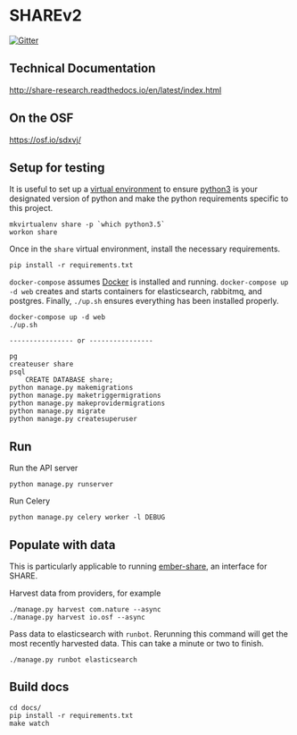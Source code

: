 # SHAREv2

[![Gitter](https://badges.gitter.im/CenterForOpenScience/SHARE.svg)](https://gitter.im/CenterForOpenScience/SHARE?utm_source=badge&utm_medium=badge&utm_campaign=pr-badge)

## Technical Documentation

http://share-research.readthedocs.io/en/latest/index.html


## On the OSF

https://osf.io/sdxvj/


## Setup for testing
It is useful to set up a [virtual environment](http://virtualenvwrapper.readthedocs.io/en/latest/install.html) to ensure [python3](https://www.python.org/downloads/) is your designated version of python and make the python requirements specific to this project.

    mkvirtualenv share -p `which python3.5`
    workon share

Once in the `share` virtual environment, install the necessary requirements.

    pip install -r requirements.txt

`docker-compose` assumes [Docker](https://www.docker.com/) is installed and running. `docker-compose up -d web` creates and starts containers for elasticsearch, rabbitmq, and postgres. Finally, `./up.sh` ensures everything has been installed properly.

    docker-compose up -d web
    ./up.sh

    ---------------- or ----------------

    pg
    createuser share
    psql
        CREATE DATABASE share;
    python manage.py makemigrations
    python manage.py maketriggermigrations
    python manage.py makeprovidermigrations
    python manage.py migrate
    python manage.py createsuperuser

## Run
Run the API server

    python manage.py runserver

Run Celery

    python manage.py celery worker -l DEBUG

## Populate with data
This is particularly applicable to running [ember-share](https://github.com/CenterForOpenScience/ember-share), an interface for SHARE.

Harvest data from providers, for example

    ./manage.py harvest com.nature --async
    ./manage.py harvest io.osf --async

Pass data to elasticsearch with `runbot`. Rerunning this command will get the most recently harvested data. This can take a minute or two to finish.

    ./manage.py runbot elasticsearch

## Build docs

    cd docs/
    pip install -r requirements.txt
    make watch
